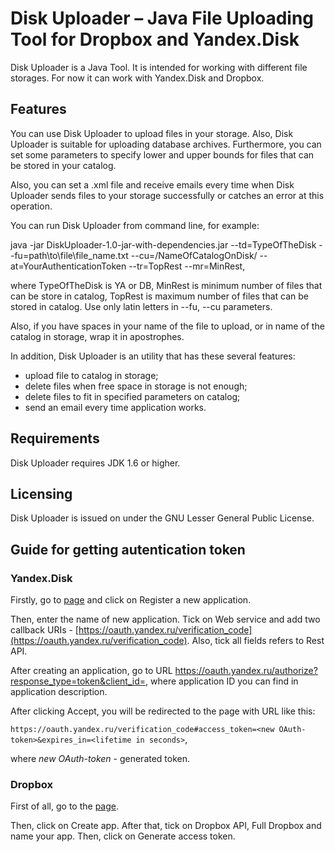 # Disk Uploader – Java File Uploading Tool for Dropbox and Yandex.Disk

Disk Uploader is a Java Tool. It is intended for working with different file storages. For now it can work with Yandex.Disk and Dropbox.

## Features

You can use Disk Uploader to upload files in your storage. Also, Disk Uploader is suitable for uploading database archives. Furthermore, you can set some parameters to specify lower and upper bounds for files that can be stored in your catalog.

Also, you can set a .xml file and receive emails every time when Disk Uploader sends files to your storage successfully or catches an error at this operation.

You can run Disk Uploader from command line, for example:

java -jar DiskUploader-1.0-jar-with-dependencies.jar --td=TypeOfTheDisk --fu=path\\to\\file\\file_name.txt --cu=/NameOfCatalogOnDisk/ --at=YourAuthenticationToken --tr=TopRest --mr=MinRest,

where TypeOfTheDisk is YA or DB, MinRest is minimum number of files that can be store in catalog, TopRest is maximum number of files that can be stored in catalog. Use only latin letters in --fu, --cu parameters.

Also, if you have spaces in your name of the file to upload, or in name of the catalog in storage, wrap it in apostrophes.

In addition, Disk Uploader is an utility that has these several features:
*	upload file to catalog in storage;
*	delete files when free space in storage is not enough;
*	delete files to fit in specified parameters on catalog;
*	send an email every time application works.

## Requirements

Disk Uploader requires JDK 1.6 or higher.

## Licensing

Disk Uploader is issued on under the GNU Lesser General Public License.

## Guide for getting autentication token

### Yandex.Disk

Firstly, go to [page](https://oauth.yandex.ru/) and click on Register a new application.

Then, enter the name of new application. Tick on Web service and add two callback URIs - [https://oauth.yandex.ru/verification_code](https://oauth.yandex.ru/verification_code). Also, tick all fields refers to Rest API.

After creating an application, go to URL https://oauth.yandex.ru/authorize?response_type=token&client_id=<application id>, where application ID you can find in application description.

After clicking Accept, you will be redirected to the page with URL like this: 

`https://oauth.yandex.ru/verification_code#access_token=<new OAuth-token>&expires_in=<lifetime in seconds>`,

where _new OAuth-token_ - generated token.

### Dropbox

First of all, go to the [page](https://www.dropbox.com/developers/apps).

Then, click on Create app. After that, tick on Dropbox API, Full Dropbox and name your app. Then, click on Generate access token.

